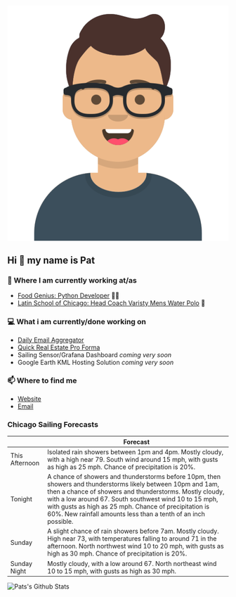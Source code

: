 [![Social banner for p-j-falconer](https://raw.githubusercontent.com/P-J-FALCONER/P-J-FALCONER/master/assets/avataaars.svg)](https://patfalconer.com/)
## Hi :wave: my name is Pat

### 💼 Where I am currently working at/as
- [Food Genius: Python Developer](https://getfoodgenius.com/) 🍔🐍
- [Latin School of Chicago: Head Coach Varisty Mens Water Polo](https://www.latinschool.org/) 🤽


### 💻 What i am currently/done working on
 - [Daily Email Aggregator](https://github.com/P-J-FALCONER/dott_daily_mail)
 - [Quick Real Estate Pro Forma](https://github.com/P-J-FALCONER/henry)
 - Sailing Sensor/Grafana Dashboard *coming very soon*
 - Google Earth KML Hosting Solution *coming very soon*

### 📫 Where to find me
 - [Website](https://patfalconer.com/)
 - [Email](mailto:patrick.j.falconer@gmail.com)


### Chicago Sailing Forecasts
|   | Forecast  |
|---|---|
| This Afternoon | Isolated rain showers between 1pm and 4pm. Mostly cloudy, with a high near 79. South wind around 15 mph, with gusts as high as 25 mph. Chance of precipitation is 20%. |
| Tonight | A chance of showers and thunderstorms before 10pm, then showers and thunderstorms likely between 10pm and 1am, then a chance of showers and thunderstorms. Mostly cloudy, with a low around 67. South southwest wind 10 to 15 mph, with gusts as high as 25 mph. Chance of precipitation is 60%. New rainfall amounts less than a tenth of an inch possible. |
| Sunday | A slight chance of rain showers before 7am. Mostly cloudy. High near 73, with temperatures falling to around 71 in the afternoon. North northwest wind 10 to 20 mph, with gusts as high as 30 mph. Chance of precipitation is 20%. |
| Sunday Night | Mostly cloudy, with a low around 67. North northeast wind 10 to 15 mph, with gusts as high as 30 mph. |

![Pats's Github Stats](https://github-readme-stats.vercel.app/api?username=p-j-falconer&show_icons=true&theme=radical)
